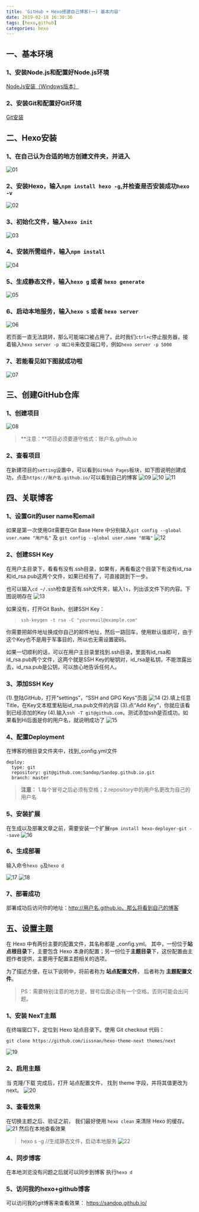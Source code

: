 ```yaml
---
title: 'GitHub + Hexo搭建自己博客(一) 基本内容'
date: 2019-02-18 16:30:36
tags: [hexo,github]
categories: hexo
---
```


## 一、基本环境

### 1、安装Node.js和配置好Node.js环境

[NodeJs安装（Windows版本）](https://jingyan.baidu.com/article/48b37f8dd141b41a646488bc.html)

### 2、安装Git和配置好Git环境

[Git安装](https://www.liaoxuefeng.com/wiki/0013739516305929606dd18361248578c67b8067c8c017b000)

## 二、Hexo安装

### 1、在自己认为合适的地方创建文件夹，并进入
![01](/assets/images/20190218/01.png)

### 2、安装Hexo，输入`npm install hexo -g`,并检查是否安装成功`hexo -v`
![02](/assets/images/20190218/02.png)

### 3、初始化文件，输入`hexo init`
![03](/assets/images/20190218/03.png)

### 4、安装所需组件，输入`npm install`
![04](/assets/images/20190218/04.png)

### 5、生成静态文件，输入`hexo g` 或者 `hexo generate`
![05](/assets/images/20190218/05.png)

### 6、启动本地服务，输入`hexo s` 或者 `hexo server`
![06](/assets/images/20190218/06.png)

若页面一直无法跳转，那么可能端口被占用了。此时我们`ctrl+c`停止服务器，接着输入`hexo server -p 端口号`来改变端口号，例如`hexo server -p 5000`

### 7、若能看见如下图就成功啦
![07](/assets/images/20190218/07.png)


## 三、创建GitHub仓库

### 1、创建项目
![08](/assets/images/20190218/08.png)

> **注意：**项目必须要遵守格式：账户名.github.io

### 2、查看项目

在新建项目的`setting`设置中，可以看到`GitHub Pages`板块，如下图说明创建成功，点击`https://账户名.github.io/`可以看到自己的博客
![09](/assets/images/20190218/09.png)
![10](/assets/images/20190218/10.png)
![11](/assets/images/20190218/11.png)

## 四、关联博客
### 1、设置Git的user name和email

如果是第一次使用Git需要在Git Base Here 中分别输入`git config --global user.name "用户名"` 及 `git config --global user.name "邮箱"`
![12](/assets/images/20190218/12.png)

### 2、创建SSH Key

在用户主目录下，看看有没有.ssh目录，如果有，再看看这个目录下有没有id_rsa和id_rsa.pub这两个文件，如果已经有了，可直接跳到下一步。

也可以输入`cd ~/.ssh`检查是否有.ssh文件夹，输入`ls`，列出该文件下的内容。下图说明存在
![13](/assets/images/20190218/13.png)

如果没有，打开Git Bash，创建SSH Key：

> `ssh-keygen -t rsa -C "youremail@example.com"`

你需要把邮件地址换成你自己的邮件地址，然后一路回车，使用默认值即可，由于这个Key也不是用于军事目的，所以也无需设置密码。

如果一切顺利的话，可以在用户主目录里找到.ssh目录，里面有id_rsa和id_rsa.pub两个文件，这两个就是SSH Key的秘钥对，id_rsa是私钥，不能泄露出去，id_rsa.pub是公钥，可以放心地告诉任何人。

### 3、添加SSH Key

(1).登陆GitHub，打开“settings”，“SSH and GPG Keys”页面
![14](/assets/images/20190218/14.png)
(2).填上任意Title，在Key文本框里粘贴id_rsa.pub文件的内容
(3).点“Add Key”，你就应该看到已经添加的Key
(4).输入`ssh -T git@github.com`，测试添加ssh是否成功。如果看到Hi后面是你的用户名，就说明成功了
![15](/assets/images/20190218/15.png)

### 4、配置Deployment

在博客的根目录文件夹中，找到_config.yml文件
```
deploy:
  type: git
  repository: git@github.com:Sandop/Sandop.github.io.git
  branch: master

```
> **注意：** 1.每个冒号之后必须有空格；2.repository中的用户名更改为自己的用户名

### 5、安装扩展

在生成以及部署文章之前，需要安装一个扩展`npm install hexo-deployer-git --save`
![16](/assets/images/20190218/16.png)

### 6、生成部署

输入命令`hexo g`及`hexo d`

![17](/assets/images/20190218/17.png)
![18](/assets/images/20190218/18.png)

### 7、部署成功
部署成功后访问你的地址：http://用户名.github.io。那么将看到自己的博客

## 五、设置主题

在 Hexo 中有两份主要的配置文件，其名称都是 _config.yml。 其中，一份位于**站点根目录**下，主要包含 Hexo 本身的配置；另一份位于**主题目录**下，这份配置由主题作者提供，主要用于配置主题相关的选项。

为了描述方便，在以下说明中，将前者称为 **站点配置文件**， 后者称为 **主题配置文件**。

> PS：需要特别注意的地方是，冒号后面必须有一个空格，否则可能会出问题。

### 1、安装 NexT主题

在终端窗口下，定位到 Hexo 站点目录下。使用 Git checkout 代码：

`git clone https://github.com/iissnan/hexo-theme-next themes/next`

![19](/assets/images/20190218/19.png)

### 2、启用主题

当 克隆/下载 完成后，打开 站点配置文件， 找到 theme 字段，并将其值更改为 next。
![20](/assets/images/20190218/20.png)

### 3、查看效果
在切换主题之后、验证之前， 我们最好使用 `hexo clean` 来清除 Hexo 的缓存。
![21](/assets/images/20190218/21.png)
然后在本地查看效果
> hexo s -g      //生成静态文件，启动本地服务
![22](/assets/images/20190218/22.png)

### 4、同步博客

在本地浏览没有问题之后就可以同步到博客 执行`hexo d`

### 5、访问我的hexo+github博客

可以访问我的git博客来查看效果： https://sandop.github.io/